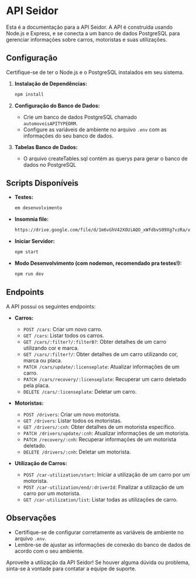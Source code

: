 # API Seidor

Esta é a documentação para a API Seidor. A API é construída usando Node.js e Express, e se conecta a um banco de dados PostgreSQL para gerenciar informações sobre carros, motoristas e suas utilizações.

## Configuração

Certifique-se de ter o Node.js e o PostgreSQL instalados em seu sistema.

1. **Instalação de Dependências:**
   ```bash
   npm install
   ```

2. **Configuração do Banco de Dados:**
   - Crie um banco de dados PostgreSQL chamado `automoveisAPITYPEORM`.
   - Configure as variáveis de ambiente no arquivo `.env` com as informações do seu banco de dados.


3. **Tabelas Banco de Dados:**
   - O arquivo createTables.sql contém as querys para gerar o banco de dados no PostgreSQL

## Scripts Disponíveis

- **Testes:**
  ```bash
  em desenvolvimento
  ```
- **Insomnia file:**
  ```bash
  https://drive.google.com/file/d/1m6vGhV42XOUiAQO_xWfdbvS09Xg7vzRa/view?usp=sharing
  ```

- **Iniciar Servidor:**
  ```bash
  npm start
  ```

- **Modo Desenvolvimento (com nodemon, recomendado pra testes!):**
  ```bash
  npm run dev
  ```

## Endpoints

A API possui os seguintes endpoints:

- **Carros:**
  - `POST /cars`: Criar um novo carro.
  - `GET /cars`: Listar todos os carros.
  - `GET /cars/:filter?/:filterB?`: Obter detalhes de um carro utilizando cor e marca.
  - `GET /cars/:filter?/`: Obter detalhes de um carro utilizando cor, marca ou placa.
  - `PATCH /cars/update/:licenseplate`: Atualizar informações de um carro.
  - `PATCH /cars/recovery/:licenseplate`: Recuperar um carro deletado pela placa.
  - `DELETE /cars/:licenseplate`: Deletar um carro.

- **Motoristas:**
  - `POST /drivers`: Criar um novo motorista.
  - `GET /drivers`: Listar todos os motoristas.
  - `GET /drivers/:cnh`: Obter detalhes de um motorista específico.
  - `PATCH /drivers/update/:cnh`: Atualizar informações de um motorista.
  - `PATCH /recovery/:cnh`: Recuperar informações de um motorista deletado.
  - `DELETE /drivers/:cnh`: Deletar um motorista.

- **Utilização de Carros:**
  - `POST /car-utilization/start`: Iniciar a utilização de um carro por um motorista.
  - `POST /car-utilization/end/:driverId`: Finalizar a utilização de um carro por um motorista.
  - `GET /car-utilization/list`: Listar todas as utilizações de carro.

## Observações

- Certifique-se de configurar corretamente as variáveis de ambiente no arquivo `.env`.
- Lembre-se de ajustar as informações de conexão do banco de dados de acordo com o seu ambiente.

Aproveite a utilização da API Seidor! Se houver alguma dúvida ou problema, sinta-se à vontade para contatar a equipe de suporte.
